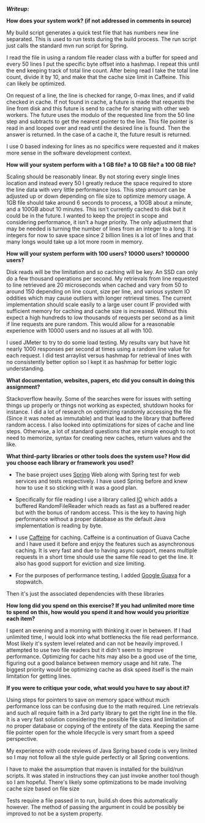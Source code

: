 ***Writeup:***

**How does your system work? (if not addressed in comments in source)**

My build script generates a quick test file that has numbers new line separated. This is used to run tests during the build process. The run script just calls the standard mvn run script for Spring.

I read the file in using a random file reader class with a buffer for speed and every 50 lines I put the specific byte offset into a hashmap. I repeat this until the end keeping track of total line count. After being read I take the total line count, divide it by 10, and make that the cache size limit in Caffeine. This can likely be optimized.

On request of a line, the line is checked for range, 0-max lines, and if valid checked in cache. If not found in cache, a future is made that requests the line from disk and this future is send to cache for sharing with other web workers. The future uses the modulo of the requested line from the 50 line step and subtracts to get the nearest pointer to the line. This file pointer is read in and looped over and read until the desired line is found. Then the answer is returned. In the case of a cache it, the future result is returned.

I use 0 based indexing for lines as no specifics were requested and it makes more sense in the software development context.

**How will your system perform with a 1 GB file? a 10 GB file? a 100 GB file?**

Scaling should be reasonably linear. By not storing every single lines location and instead every 50 I greatly reduce the space required to store the line data with very little performance loss. This step amount can be adjusted up or down depending on file size to optimize memory usage. A 1GB file should take around 6 seconds to process, a 10GB about a minute, and a 100GB about 10 minutes. This isn't currently cached to disk but it could be in the future. I wanted to keep the project in scope and considering performance, it isn't a huge priority. The only adjustment that may be needed is turning the number of lines from an integer to a long. It is integers for now to save space since 2 billion lines is a lot of lines and that many longs would take up a lot more room in memory.

**How will your system perform with 100 users? 10000 users? 1000000 users?**

Disk reads will be the limitation and so caching will be key. An SSD can only do a few thousand operations per second. My retrievals from line requested to line retrieved are 20 microseconds when cached and vary from 50 to around 150 depending on line count, size per line, and various system IO oddities which may cause outliers with longer retrieval times. The current implementation should scale easily to a large user count IF provided with sufficient memory for caching and cache size is increased. Without this expect a high hundreds to low thousands of requests per second as a limit if line requests are pure random. This would allow for a reasonable experience with 10000 users and no issues at all with 100.  

I used JMeter to try to do some load testing. My results vary but have hit nearly 1000 responses per second at times using a random line value for each request. I did test arraylist versus hashmap for retrieval of lines with no consistently better option so I kept it as hashmap for better logic understanding.

**What documentation, websites, papers, etc did you consult in doing this assignment?**

Stackoverflow heavily. Some of the searches were for issues with setting things up properly or things not working as expected, shutdown hooks for instance. I did a lot of research on optimizing randomly accessing the file (Since it was noted as immutable) and that lead to the library that buffered random access. I also looked into optimizations for sizes of cache and line steps. Otherwise, a lot of standard questions that are simple enough to not need to memorize, syntax for creating new caches, return values and the like.

**What third-party libraries or other tools does the system use? How did you choose each library or framework you used?**

* The base project uses [Spring](https://spring.io/) Web along with Spring test for web services and tests respectively. I have used Spring before and knew how to use it so sticking with it was a good plan. 

* Specifically for file reading I use a library called [IO](https://mvnrepository.com/artifact/org.bitbucket.kienerj/io) which adds a buffered RandomFileReader which reads as fast as a buffered reader but with the bonus of random access. This is the key to having high performance without a proper database as the default Java implementation is reading by byte. 

* I use [Caffeine](https://mvnrepository.com/artifact/com.github.ben-manes.caffeine/caffeine) for caching. Caffeine is a continuation of Guava Cache and I have used it before and enjoy the features such as asynchronous caching. It is very fast and due to having async support, means multiple requests in a short time should use the same file read to get the line. It also has good support for eviction and size limiting.

* For the purposes of performance testing, I added [Google Guava](https://mvnrepository.com/artifact/com.google.guava/guava) for a stopwatch.

Then it's just the associated dependencies with these libraries

**How long did you spend on this exercise? If you had unlimited more time to spend on this, how would you spend it and how would you prioritize each item?**

I spent an evening and a morning with thinking it over in between. If I had unlimited time, I would look into what bottlenecks the file read performance. Most likely it's system level related and can not be heavily improved. I attempted to use two file readers but it didn't seem to improve performance. Optimizing for cache hits may also be a good use of the time, figuring out a good balance between memory usage and hit rate. The biggest priority would be optimizing cache as disk speed itself is the main limitation for getting lines.

**If you were to critique your code, what would you have to say about it?**

Using steps for pointers to save on memory space without much performance loss can be confusing due to the math required. Line retrievals and such all require faith in a 3rd party library to get the right line in the file. It is a very fast solution considering the possible file sizes and limitation of no proper database or copying of the entirety of the data. Keeping the same file pointer open for the whole lifecycle is very smart from a speed perspective.

My experience with code reviews of Java Spring based code is very limited so I may not follow all the style guide perfectly or all Spring conventions.

I have to make the assumption that maven is installed for the build/run scripts. It was stated in instructions they can just invoke another tool though so I am hopeful. There's likely some optimizations to be made involving cache size based on file size 

Tests require a file passed in to run, build.sh does this automatically however. The method of passing the argument in could be possibly be improved to not be a system property.
